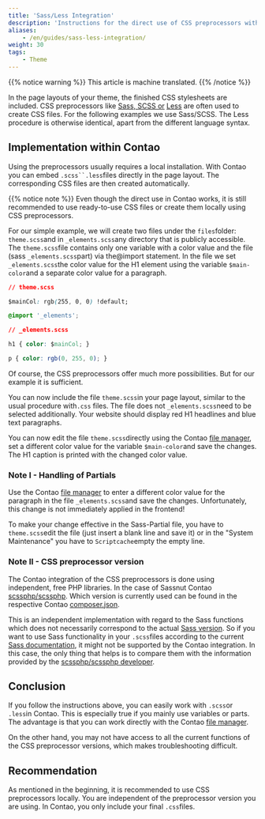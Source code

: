 ```yaml
---
title: 'Sass/Less Integration'
description: 'Instructions for the direct use of CSS preprocessors within Contao.'
aliases:
    - /en/guides/sass-less-integration/
weight: 30
tags:
    - Theme
---
```


{{% notice warning %}}
This article is machine translated.
{{% /notice %}}

In the page layouts of your theme, the finished CSS stylesheets are included. CSS preprocessors like [Sass, SCSS or](https://sass-lang.com/) [Less](http://lesscss.org/) are often used to create CSS files. For the following examples we use Sass/SCSS. The Less procedure is otherwise identical, apart from the different language syntax.

## Implementation within Contao

Using the preprocessors usually requires a local installation. With Contao you can embed `.scss``.less`files directly in the page layout. The corresponding CSS files are then created automatically.

{{% notice note %}}
Even though the direct use in Contao works, it is still recommended to use ready-to-use CSS files or create them locally using CSS preprocessors.

For our simple example, we will create two files under the `files`folder: `theme.scss`and in `_elements.scss`any directory that is publicly accessible. The `theme.scss`file contains only one variable with a color value and the file (sass `_elements.scss`part) via the@import statement. In the file we set `_elements.scss`the color value for the H1 element using the variable `$main-color`and a separate color value for a paragraph.

```css
// theme.scss

$mainCol: rgb(255, 0, 0) !default;

@import '_elements';
```

```css
// _elements.scss

h1 { color: $mainCol; }

p { color: rgb(0, 255, 0); }
```

Of course, the CSS preprocessors offer much more possibilities. But for our example it is sufficient.

You can now include the file `theme.scss`in your page layout, similar to the usual procedure with`.css` files. The file does not `_elements.scss`need to be selected additionally. Your website should display red H1 headlines and blue text paragraphs.

You can now edit the file `theme.scss`directly using the Contao [file manager](../../dateiverwaltung), set a different color value for the variable `$main-color`and save the changes. The H1 caption is printed with the changed color value.

### Note I - Handling of Partials

Use the Contao [file manager](../../dateiverwaltung) to enter a different color value for the paragraph in the file `_elements.scss`and save the changes. Unfortunately, this change is not immediately applied in the frontend!

To make your change effective in the Sass-Partial file, you have to `theme.scss`edit the file (just insert a blank line and save it) or in the "System Maintenance" you have to `Scriptcache`empty the empty line.

### Note II - CSS preprocessor version

The Contao integration of the CSS preprocessors is done using independent, free PHP libraries. In the case of Sassnut Contao [scssphp/scssphp](https://github.com/scssphp/scssphp). Which version is currently used can be found in the respective Contao [composer.json](https://github.com/contao/contao/blob/master/composer.json#L78).

This is an independent implementation with regard to the Sass functions which does not necessarily correspond to the actual [Sass version](https://sass-lang.com/install). So if you want to use Sass functionality in your `.scss`files according to the current [Sass documentation](https://sass-lang.com/documentation), it might not be supported by the Contao integration. In this case, the only thing that helps is to compare them with the information provided by the [scssphp/scssphp developer](https://github.com/scssphp/scssphp/blob/master/tests/specs/sass-spec-exclude.txt).

## Conclusion

If you follow the instructions above, you can easily work with `.scss`or `.less`in Contao. This is especially true if you mainly use variables or parts. The advantage is that you can work directly with the Contao [file manager](../../dateiverwaltung).

On the other hand, you may not have access to all the current functions of the CSS preprocessor versions, which makes troubleshooting difficult.

## Recommendation

As mentioned in the beginning, it is recommended to use CSS preprocessors locally. You are independent of the preprocessor version you are using. In Contao, you only include your final `.css`files.
